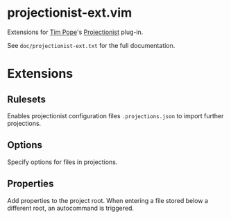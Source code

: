 # projectionist-ext.vim

Extensions for [Tim Pope](https://github.com/tpope)'s [Projectionist](https://github.com/tpope/vim-projectionist) plug-in.

See `doc/projectionist-ext.txt` for the full documentation.

# Extensions

## Rulesets

Enables projectionist configuration files `.projections.json` to import further
projections.

## Options

Specify options for files in projections.

## Properties

Add properties to the project root. When entering a file stored below a
different root, an autocommand is triggered.
